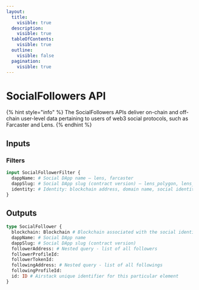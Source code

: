 ```yaml
---
layout:
  title:
    visible: true
  description:
    visible: true
  tableOfContents:
    visible: true
  outline:
    visible: false
  pagination:
    visible: true
---
```


# SocialFollowers API

{% hint style="info" %}
The SocialFollowers APIs deliver on-chain and off-chain user-level data pertaining to users of web3 social protocols, such as Farcaster and Lens.
{% endhint %}

## Inputs

### Filters

```graphql
input SocialFollowerFilter {
  dappName: # Social DApp name – lens, farcaster
  dappSlug: # Social DApp slug (contract version) – lens_polygon, lens_v2_polygon, farcaster_optimism, farcaster_goerli
  identity: # Identity: blockchain address, domain name, social identity
}
```

## Outputs

```graphql
type SocialFollower {
  blockchain: Blockchain # Blockchain associated with the social identity
  dappName: # Social DApp name
  dappSlug: # Social DApp slug (contract version)
  followerAddress: # Nested query - list of all followers
  followerProfileId:
  followerTokenId:
  followingAddress: # Nested query - list of all followings
  followingProfileId: 
  id: ID # Airstack unique identifier for this particular element
}
```
